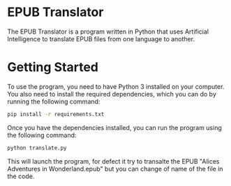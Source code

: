 # EPUB Translator

The EPUB Translator is a program written in Python that uses Artificial Intelligence to translate EPUB files from one language to another.

# Getting Started

To use the program, you need to have Python 3 installed on your computer. You also need to install the required dependencies, which you can do by running the following command:

``` bash
pip install -r requirements.txt
```

Once you have the dependencies installed, you can run the program using the following command:

``` bash
python translate.py
```

This will launch the program, for defect it try to transalte the EPUB "Alices Adventures in Wonderland.epub" but you can change of name of the file in the code.